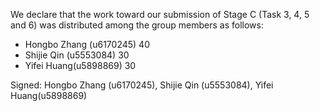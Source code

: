 We declare that the work toward our submission of Stage C (Task 3, 4, 5 and 6) was distributed among the group members as follows:

* Hongbo Zhang (u6170245) 40
* Shijie Qin (u5553084)   30
* Yifei Huang(u5898869)   30

Signed: Hongbo Zhang (u6170245), Shijie Qin (u5553084), Yifei Huang(u5898869)
